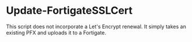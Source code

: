 # Update-FortigateSSLCert
This script does not incorporate a Let's Encrypt renewal.  It simply takes an existing PFX and uploads it to a Fortigate.
